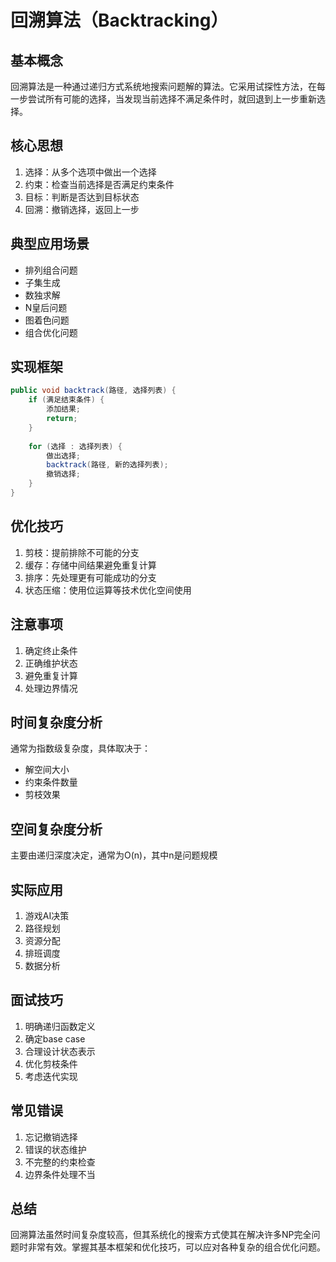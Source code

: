 # 回溯算法（Backtracking）

## 基本概念
回溯算法是一种通过递归方式系统地搜索问题解的算法。它采用试探性方法，在每一步尝试所有可能的选择，当发现当前选择不满足条件时，就回退到上一步重新选择。

## 核心思想
1. 选择：从多个选项中做出一个选择
2. 约束：检查当前选择是否满足约束条件
3. 目标：判断是否达到目标状态
4. 回溯：撤销选择，返回上一步

## 典型应用场景
- 排列组合问题
- 子集生成
- 数独求解
- N皇后问题
- 图着色问题
- 组合优化问题

## 实现框架
```java
public void backtrack(路径, 选择列表) {
    if (满足结束条件) {
        添加结果;
        return;
    }
    
    for (选择 : 选择列表) {
        做出选择;
        backtrack(路径, 新的选择列表);
        撤销选择;
    }
}
```

## 优化技巧
1. 剪枝：提前排除不可能的分支
2. 缓存：存储中间结果避免重复计算
3. 排序：先处理更有可能成功的分支
4. 状态压缩：使用位运算等技术优化空间使用

## 注意事项
1. 确定终止条件
2. 正确维护状态
3. 避免重复计算
4. 处理边界情况

## 时间复杂度分析
通常为指数级复杂度，具体取决于：
- 解空间大小
- 约束条件数量
- 剪枝效果

## 空间复杂度分析
主要由递归深度决定，通常为O(n)，其中n是问题规模

## 实际应用
1. 游戏AI决策
2. 路径规划
3. 资源分配
4. 排班调度
5. 数据分析

## 面试技巧
1. 明确递归函数定义
2. 确定base case
3. 合理设计状态表示
4. 优化剪枝条件
5. 考虑迭代实现

## 常见错误
1. 忘记撤销选择
2. 错误的状态维护
3. 不完整的约束检查
4. 边界条件处理不当

## 总结
回溯算法虽然时间复杂度较高，但其系统化的搜索方式使其在解决许多NP完全问题时非常有效。掌握其基本框架和优化技巧，可以应对各种复杂的组合优化问题。
